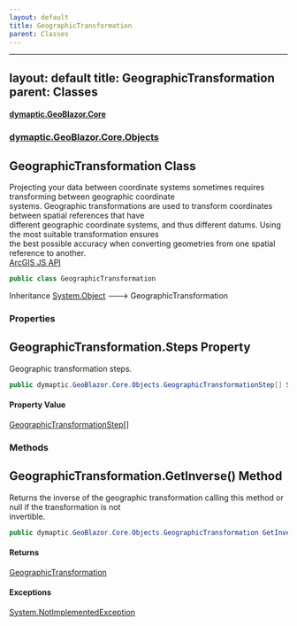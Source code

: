 ```yaml
---
layout: default
title: GeographicTransformation
parent: Classes
---
```

---
layout: default
title: GeographicTransformation
parent: Classes
---
#### [dymaptic.GeoBlazor.Core](index.html 'index')
### [dymaptic.GeoBlazor.Core.Objects](index.html#dymaptic.GeoBlazor.Core.Objects 'dymaptic.GeoBlazor.Core.Objects')

## GeographicTransformation Class

Projecting your data between coordinate systems sometimes requires transforming between geographic coordinate  
systems. Geographic transformations are used to transform coordinates between spatial references that have  
different geographic coordinate systems, and thus different datums. Using the most suitable transformation ensures  
the best possible accuracy when converting geometries from one spatial reference to another.  
<a target="_blank" href="https://developers.arcgis.com/javascript/latest/api-reference/esri-geometry-support-GeographicTransformation.html">ArcGIS JS API</a>

```csharp
public class GeographicTransformation
```

Inheritance [System.Object](https://docs.microsoft.com/en-us/dotnet/api/System.Object 'System.Object') &#129106; GeographicTransformation
### Properties

<a name='dymaptic.GeoBlazor.Core.Objects.GeographicTransformation.Steps'></a>

## GeographicTransformation.Steps Property

Geographic transformation steps.

```csharp
public dymaptic.GeoBlazor.Core.Objects.GeographicTransformationStep[] Steps { get; set; }
```

#### Property Value
[GeographicTransformationStep](dymaptic.GeoBlazor.Core.Objects.GeographicTransformationStep.html 'dymaptic.GeoBlazor.Core.Objects.GeographicTransformationStep')[[]](https://docs.microsoft.com/en-us/dotnet/api/System.Array 'System.Array')
### Methods

<a name='dymaptic.GeoBlazor.Core.Objects.GeographicTransformation.GetInverse()'></a>

## GeographicTransformation.GetInverse() Method

Returns the inverse of the geographic transformation calling this method or null if the transformation is not  
invertible.

```csharp
public dymaptic.GeoBlazor.Core.Objects.GeographicTransformation GetInverse();
```

#### Returns
[GeographicTransformation](dymaptic.GeoBlazor.Core.Objects.GeographicTransformation.html 'dymaptic.GeoBlazor.Core.Objects.GeographicTransformation')

#### Exceptions

[System.NotImplementedException](https://docs.microsoft.com/en-us/dotnet/api/System.NotImplementedException 'System.NotImplementedException')


